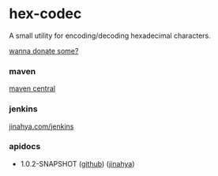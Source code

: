 hex-codec
=========
A small utility for encoding/decoding hexadecimal characters.

[wanna donate some?](https://www.paypal.com/cgi-bin/webscr?cmd=_donations&business=GWDFLJNSZSEGG&lc=KR&item_name=github&currency_code=USD&bn=PP%2dDonationsBF%3abtn_donateCC_LG%2egif%3aNonHosted)


### maven
[maven central](http://search.maven.org/#search%7Cgav%7C1%7Cg%3A%22com.github.jinahya%22%20AND%20a%3A%22hex-codec%22)

### jenkins
[jinahya.com/jenkins](https://jinahya.com/jenkins/job/com.github.jinahya%20hex-codec/)

### apidocs
* 1.0.2-SNAPSHOT ([github](http://jinahya.github.io/hex-codec/site/1.0.2-SNAPSHOT/apidocs/index.html)) ([jinahya](https://jinahya.com/mvn/site/com.github.jinahya/hex-codec/1.0.2-SNAPSHOT/apidocs/index.html))

